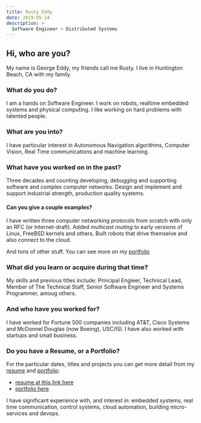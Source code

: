 ```yaml
---
title: Rusty Eddy
date: 2019-05-14
description: >
  Software Engineer ~ Distributed Systems
---
```


## Hi, who are you?

My name is George Eddy, my friends call me Rusty.  I live in
Huntington Beach, CA with my family.

### What do you do?

I am a hands on Software Engineer.  I work on robots, realtime
embedded systems and physical computing.  I like working on hard
problems with talented people.

### What are you into?
I have particular interest in Autonomous Navigation algorithms,
 Computer Vision, Real Time communications and machine learning.

### What have you worked on in the past?
Three decades and counting developing, debugging and supporting
software and complex computer networks.  Design and implement and
support industrial strength, production quality systems. 

#### Can you give a couple examples?

I have written three computer networking protocols from scratch with
only an RFC (or Internet-draft).  Added _multicast routing_ to early
versions of Linux, FreeBSD kernels and others.  Built robots that
drive themselve and also connect to the cloud.

And tons of other stuff.  You can see more on my [portfolio](/portfolio)

### What did you learn or acquire during that time?

My skills and previous titles include: Principal Engieer,
Technical Lead, Member of The Technical Staff, Senior Software
Engineer and Systems Programmer, amoug others.

### And who have you worked for?
I have worked for Fortune 500 companies including AT&T, Cisco Systems
and McDonnel Douglas (now Boeing), USC/ISI.  I have also worked with
startups and small business.

### Do you have a Resume, or a Portfolio?

For the particular dates, titles and projects you can get more detail
from my [resume](http://resume.rustyeddy.com) and 
[portfolio](http://portfolio.rustyeddy.com):

- [resume at this link here](http://resume.rustyeddy.com)
- [portfolio here](http://portfolio.rustyeddy.com)

I have significant experience with, and interest in: embedded systems,
real time communication, control systems, cloud automation,
building micro-services and devops.

